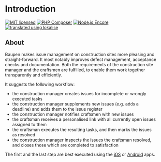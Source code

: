 # Introduction
[![MIT licensed](https://img.shields.io/badge/license-MIT-blue.svg)](./LICENSE) 
[![PHP Composer](https://github.com/baupen/web/actions/workflows/php.yml/badge.svg)](https://github.com/baupen/web/actions/workflows/php.yml)
[![Node.js Encore](https://github.com/baupen/web/actions/workflows/node.js.yml/badge.svg)](https://github.com/baupen/web/actions/workflows/node.js.yml)
[![translated using lokalise](https://img.shields.io/badge/translations-lokalise.co-%23249BEE.svg)](https://lokalise.co) 

## About

Baupen makes issue management on construction sites more pleasing and straight-forward. It most notably improves defect management, acceptance checks and documentation. Both the requirements of the construction site manager and the craftsmen are fulfilled, to enable them work together transparently and efficiently.

It suggests the following workflow:
 - the construction manager creates issues for incomplete or wrongly executed tasks 
 - the construction manager supplements new issues (e.g. adds a deadline) and adds them to the issue register
 - the construction manager notifies craftsmen with new issues
 - the craftsman receives a personalised link with all currently open issues assigned to them
 - the craftsman executes the resulting tasks, and then marks the issues as resolved
 - the construction manager inspects the issues the craftsman resolved, and closes those which are completed to satisfaction

The first and the last step are best executed using the [iOS](https://github.com/baupen/iOS) or [Android](https://github.com/baupen/Android) apps.
